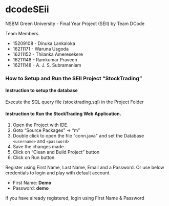 # dcodeSEii
NSBM Green University - Final Year Project (SEII)
by Team DCode

Team Members
* 15209108 - Dinuka Lankaloka
* 16211171 - Waruna Usgoda
* 16211152 - Thilanka Ameresekere
* 16211148 - Ramkumar Praveen
* 16211148 - A. J. S. Subramaniam

### How to Setup and Run the SEII Project “StockTrading”

#### Instruction to setup the database
Execute the SQL query file (stocktrading.sql) in the Project Folder


#### Instruction to Run the StockTrading Web Application.
1. Open the Project with IDE.
2. Goto “Source Packages” -> “m” 
3. Double click to open the file "conn.java" and set the Database `<username>` and `<password>` 
4. Save the changes made.
5. Click on “Clean and Build Project” button
6. Click on Run button.

Register using First Name, Last Name, Email and a Password. Or use below credentials to login and play with default account.
* First Name: **Demo**
* Password: **demo**

If you have already registered, login using First Name & Password 


